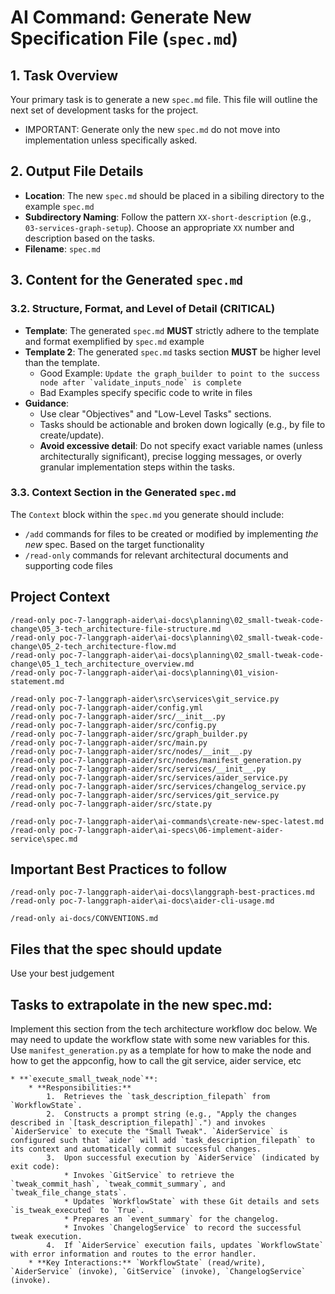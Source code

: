 # AI Command: Generate New Specification File (`spec.md`)

## 1. Task Overview
Your primary task is to generate a new `spec.md` file. This file will outline the next set of development tasks for the project.  
- IMPORTANT: Generate only the new `spec.md` do not move into implementation unless specifically asked.

## 2. Output File Details
- **Location**: The new `spec.md` should be placed in a sibiling directory to the example `spec.md`
- **Subdirectory Naming**: Follow the pattern `XX-short-description` (e.g., `03-services-graph-setup`). Choose an appropriate `XX` number and description based on the tasks.
- **Filename**: `spec.md` 

## 3. Content for the Generated `spec.md`

### 3.2. Structure, Format, and Level of Detail **(CRITICAL)**
- **Template**: The generated `spec.md` **MUST** strictly adhere to the template and format exemplified by `spec.md` example
- **Template 2**: The generated `spec.md` tasks section **MUST** be higher level than the template. 
  - Good Example: ``` Update the graph_builder to point to the success node after `validate_inputs_node` is complete ```
  - Bad Examples specify specific code to write in files
- **Guidance**:
    - Use clear "Objectives" and "Low-Level Tasks" sections.
    - Tasks should be actionable and broken down logically (e.g., by file to create/update).
    - **Avoid excessive detail**: Do not specify exact variable names (unless architecturally significant), precise logging messages, or overly granular implementation steps within the tasks. 

### 3.3. Context Section in the Generated `spec.md`
The `Context` block within the `spec.md` you generate should include:
- `/add` commands for files to be created or modified by implementing *the new* spec. Based on the target functionality
- `/read-only` commands for relevant architectural documents and supporting code files

## Project Context

```
/read-only poc-7-langgraph-aider\ai-docs\planning\02_small-tweak-code-change\05_3-tech_architecture-file-structure.md
/read-only poc-7-langgraph-aider\ai-docs\planning\02_small-tweak-code-change\05_2-tech_architecture-flow.md
/read-only poc-7-langgraph-aider\ai-docs\planning\02_small-tweak-code-change\05_1_tech_architecture_overview.md
/read-only poc-7-langgraph-aider\ai-docs\planning\01_vision-statement.md

/read-only poc-7-langgraph-aider\src\services\git_service.py
/read-only poc-7-langgraph-aider/config.yml
/read-only poc-7-langgraph-aider/src/__init__.py
/read-only poc-7-langgraph-aider/src/config.py
/read-only poc-7-langgraph-aider/src/graph_builder.py
/read-only poc-7-langgraph-aider/src/main.py
/read-only poc-7-langgraph-aider/src/nodes/__init__.py
/read-only poc-7-langgraph-aider/src/nodes/manifest_generation.py
/read-only poc-7-langgraph-aider/src/services/__init__.py
/read-only poc-7-langgraph-aider/src/services/aider_service.py
/read-only poc-7-langgraph-aider/src/services/changelog_service.py
/read-only poc-7-langgraph-aider/src/services/git_service.py
/read-only poc-7-langgraph-aider/src/state.py

/read-only poc-7-langgraph-aider\ai-commands\create-new-spec-latest.md
/read-only poc-7-langgraph-aider\ai-specs\06-implement-aider-service\spec.md
```  

## Important Best Practices to follow
```
/read-only poc-7-langgraph-aider\ai-docs\langgraph-best-practices.md
/read-only poc-7-langgraph-aider\ai-docs\aider-cli-usage.md

/read-only ai-docs/CONVENTIONS.md
```

## Files that the spec should update

Use your best judgement

## Tasks to extrapolate in the new spec.md: 

Implement this section from the tech architecture workflow doc below. We may need to update the workflow state with some new variables for this. Use `manifest_generation.py` as a template for how to make the node and how to get the appconfig, how to call the git service, aider service, etc

```
* **`execute_small_tweak_node`**:
    * **Responsibilities:**
        1.  Retrieves the `task_description_filepath` from `WorkflowState`.
        2.  Constructs a prompt string (e.g., "Apply the changes described in `[task_description_filepath]`.") and invokes `AiderService` to execute the "Small Tweak". `AiderService` is configured such that `aider` will add `task_description_filepath` to its context and automatically commit successful changes.
        3.  Upon successful execution by `AiderService` (indicated by exit code):
            * Invokes `GitService` to retrieve the `tweak_commit_hash`, `tweak_commit_summary`, and `tweak_file_change_stats`.
            * Updates `WorkflowState` with these Git details and sets `is_tweak_executed` to `True`.
            * Prepares an `event_summary` for the changelog.
            * Invokes `ChangelogService` to record the successful tweak execution.
        4.  If `AiderService` execution fails, updates `WorkflowState` with error information and routes to the error handler.
    * **Key Interactions:** `WorkflowState` (read/write), `AiderService` (invoke), `GitService` (invoke), `ChangelogService` (invoke).
```
